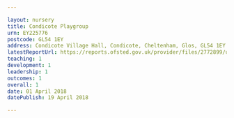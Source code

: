 ```yaml
---

layout: nursery
title: Condicote Playgroup
urn: EY225776
postcode: GL54 1EY
address: Condicote Village Hall, Condicote, Cheltenham, Glos, GL54 1EY
latestReportUrl: https://reports.ofsted.gov.uk/provider/files/2772899/urn/EY225776.pdf
teaching: 1
development: 1
leadership: 1
outcomes: 1
overall: 1
date: 01 April 2018 
datePublish: 19 April 2018

---
```

